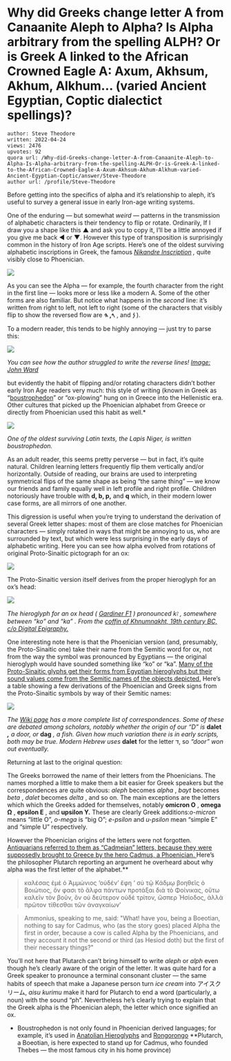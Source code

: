 # Why did Greeks change letter A from Canaanite Aleph to Alpha? Is Alpha arbitrary from the spelling ALPH? Or is Greek A linked to the African Crowned Eagle A: Axum, Akhsum, Akhum, Alkhum… (varied Ancient Egyptian, Coptic dialectict spellings)?

	author: Steve Theodore
	written: 2022-04-24
	views: 2476
	upvotes: 92
	quora url: /Why-did-Greeks-change-letter-A-from-Canaanite-Aleph-to-Alpha-Is-Alpha-arbitrary-from-the-spelling-ALPH-Or-is-Greek-A-linked-to-the-African-Crowned-Eagle-A-Axum-Akhsum-Akhum-Alkhum-varied-Ancient-Egyptian-Coptic/answer/Steve-Theodore
	author url: /profile/Steve-Theodore


Before getting into the specifics of alpha and it’s relationship to aleph, it’s useful to survey a general issue in early Iron-age writing systems.

One of the enduring — but somewhat _weird —_ patterns in the transmission of alphabetic characters is their tendency to flip or rotate. Ordinarily, If I draw you a shape like this ▲ and ask you to copy it, I’ll be a little annoyed if you give me back ◄ or ▼. However this type of transposition is surprisingly common in the history of Iron Age scripts. Here’s one of the oldest surviving alphabetic inscriptions in Greek, the famous _[Nikandre Inscription](https://digitalexhibits.hollins.edu/items/show/61)_ _,_ quite visibly close to Phoenician.

![](https://qph.fs.quoracdn.net/main-qimg-3b4b3bf65615b8a1a541d33a886914c1-pjlq)

As you can see the Alpha — for example, the fourth character from the right in the first line — looks more or less like a modern A. Some of the other forms are also familiar. But notice what happens in the _second_  line: it’s written from right to left, not left to right (some of the characters that visibly flip to show the reversed flow are __𐤓, 𐤄__ , and __𐤍__ ).

To a modern reader, this tends to be highly annoying — just try to parse this:

![](https://qph.fs.quoracdn.net/main-qimg-6a7ef74d2ca1a0e3c115ef50c31d1443-lq)

_You can see how the author struggled to write the reverse lines!_ _[Image: John Ward](https://jfmward.com/tag/boustrophedon/)_ 

but evidently the habit of flipping and/or rotating characters didn’t bother early Iron Age readers very much: this style of writing (known in Greek as “[boustrophedon](https://scriptsource.org/cms/scripts/page.php?item_id=script_detail_use&key=Roro)” or “ox-plowing” hung on in Greece into the Hellenistic era. Other cultures that picked up the Phoenician alphabet from Greece or directly from Phoenician used this habit as well.*

![](https://qph.fs.quoracdn.net/main-qimg-acd3b0b482521be756305f37db570cd0-lq)

_One of the oldest surviving Latin texts, the Lapis Niger, is written boustrophedon._ 

As an adult reader, this seems pretty perverse — but in fact, it’s quite natural. Children learning letters frequently flip them vertically and/or horizontally. Outside of reading, our brains are used to interpreting symmetrical flips of the same shape as being “the same thing” — we know our friends and family equally well in left profile and right profile. Children notoriously have trouble with __d, b, p,__ and __q__  which, in their modern lower case forms, are all mirrors of one another.



This digression is useful when you’re trying to understand the derivation of several Greek letter shapes: most of them are close matches for Phoenician characters — simply rotated in ways that might be annoying to us, who are surrounded by text, but which were less surprising in the early days of alphabetic writing. Here you can see how alpha evolved from rotations of original Proto-Sinaitic pictograph for an ox:

![](https://qph.fs.quoracdn.net/main-qimg-a1ae8c1ba8c035aade16864a5d5a6d13)

The Proto-Sinaitic version itself derives from the proper hieroglyph for an ox’s head:

![](https://qph.fs.quoracdn.net/main-qimg-606de7ce153a62e31d78abef8516833f-lq)

_The hieroglyph for an ox head (_ _[Gardiner F1](https://en.wiktionary.org/wiki/%F0%93%83%BE)_ _) pronounced kꜣ , somewhere between “ko” and “ka” . From the_ _[coffin of Khnumnakht, 19th century BC, c/o Digital Epigraphy.](https://www.digital-epigraphy.com/painted-hieroglyphs/coffin-of-khnumnakht-020?mode=basic)_ 

One interesting note here is that the Phoenician version (and, presumably, the Proto-Sinaitic one) take their name from the Semitic word for ox, not from the way the symbol was pronounced by Egyptians — the original hieroglyph would have sounded something like “ko” or “ka”. [Many of the Proto-Sinaitic glyphs get their forms from Egyptian hieroglyphs but their sound values come from the Semitic names of the objects depicted.](https://www.quora.com/Did-illiterate-Canaanite-miners-really-make-the-breakthrough-from-hieroglyphs-to-an-alphabet/answer/Steve-Theodore) Here’s a table showing a few derivations of the Phoenician and Greek signs from the Proto-Sinaitic symbols by way of their Semitic names:

![](https://qph.fs.quoracdn.net/main-qimg-b6b3c24f8fb7c943d039a2b8bbd5f4fe-lq)

_The_ _[Wiki page](https://en.wikipedia.org/wiki/Proto-Sinaitic_script)_ _has a more complete list of correspondences. Some of these are debated among scholars, notably whether the origin of our “D” is_ __dalet__ ___,___ _a door, or_ __dag__ _, a fish. Given how much variation there is in early scripts, both may be true. Modern Hebrew uses_ __dalet__ for the letter ד, so _“door” won out eventually._ 

Returning at last to the original question:

The Greeks borrowed the name of their letters from the Phoenicians. The names morphed a little to make them a bit easier for Greek speakers but the correspondences are quite obvious: _aleph_ becomes _alpha_ , _bayt_ becomes _beta_ , _dalet_ becomes _delta_ , and so on. The main exceptions are the letters which which the Greeks added for themselves, notably __omicron Ο__ , __omega Ω__ , __epsilon Ε__ , and __upsilon Υ.__ These are clearly Greek additions:_o-micron_  means “little O”, _o-mega_ is “big O”; _e-psilon_ and _u-psilon_ mean “simple E” and “simple U” respectively.

However the Phoenician origins of the letters were not forgotten. [Antiquarians referred to them as “Cadmeian” letters, because they were supposedly brought to Greece by the hero Cadmus, a Phoenician. ](https://www.greece-is.com/whos-greek-mythology-c-cadmus/)Here’s the philosopher Plutarch reporting an argument he overheard about why alpha was the first letter of the alphabet.**

> καλέσας ἐμὲ ὁ Ἀμμώνιος ‘οὐδέν’ ἔφη ‘ σὺ τῷ Κάδμῳ βοηθεῖς ὁ Βοιώτιος, ὅν φασι τὸ ἄλφα πάντων προτάξαι διὰ τὸ Φοίνικας, οὕτω καλεῖν τὸν βοῦν, ὃν οὐ δεύτερον οὐδὲ τρίτον, ὥσπερ Ἡσίοδος, ἀλλὰ πρῶτον τίθεσθαι τῶν ἀναγκαίων’

> Ammonius, speaking to me, said: "What! have you, being a Boeotian, nothing to say for Cadmus, who (as the story goes) placed Alpha the first in order, because a cow is called Alpha by the Phoenicians, and they account it not the second or third (as Hesiod doth) but the first of their necessary things?"



You’ll not here that Plutarch can’t bring himself to write _aleph_  or _alph_  even though he’s clearly aware of the origin of the letter. It was quite hard for a Greek speaker to pronounce a terminal consonant cluster — the same habits of speech that make a Japanese person turn _ice cream_ into アイスクリーム, _aisu kurimu_ make it hard for Plutarch to end a word (particularly, a noun) with the sound “ph”. Nevertheless he’s clearly trying to explain that the Greek alpha is the Phoenician aleph, the letter which once signified an ox.



* Boustrophedon is not only found in Phoenician derived languages; for example, it’s used in [Anatolian Hieroglyphs](https://en.wikipedia.org/wiki/Anatolian_hieroglyphs) and [Rongorongo](https://en.wikipedia.org/wiki/Rongorongo)
**Plutarch, a Boeotian, is here expected to stand up for Cadmus, who founded Thebes — the most famous city in his home province)

